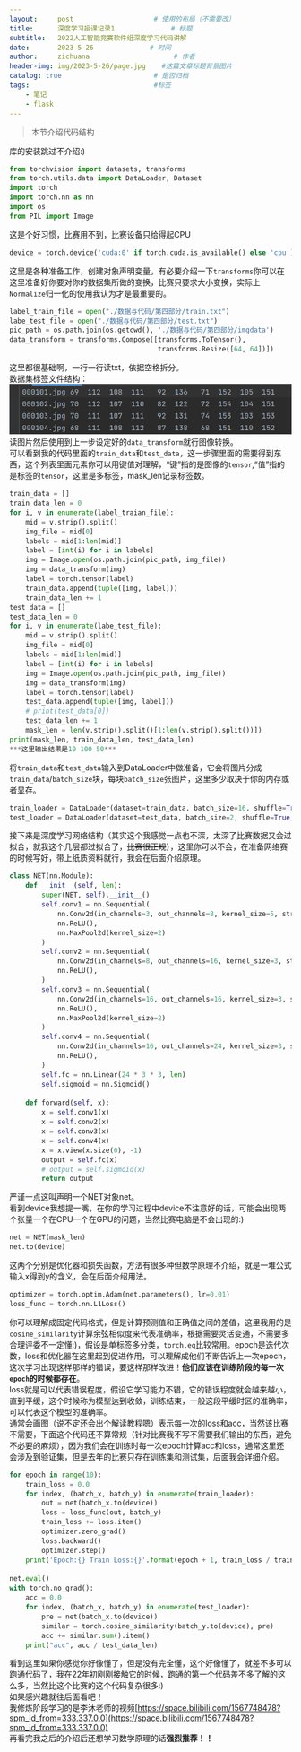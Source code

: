 ```yaml
---
layout:     post                    # 使用的布局（不需要改）
title:      深度学习授课记录1              # 标题 
subtitle:   2022人工智能竞赛软件组深度学习代码讲解
date:       2023-5-26              # 时间
author:     zichuana                     # 作者
header-img: img/2023-5-26/page.jpg    #这篇文章标题背景图片
catalog: true                       # 是否归档
tags:                               #标签
    - 笔记
    - flask
---
```

> 本节介绍代码结构  

库的安装跳过不介绍:)  
```python
from torchvision import datasets, transforms
from torch.utils.data import DataLoader, Dataset
import torch
import torch.nn as nn
import os
from PIL import Image
```
这是个好习惯，比赛用不到，比赛设备只给得起CPU  
```python
device = torch.device('cuda:0' if torch.cuda.is_available() else 'cpu')
```   
这里是各种准备工作，创建对象声明变量，有必要介绍一下`transforms`你可以在这里准备好你要对你的数据集所做的变换，比赛只要求大小变换，实际上`Normalize`归一化的使用我认为才是最重要的。  

```python
label_train_file = open("./数据与代码/第四部分/train.txt")
labe_test_file = open("./数据与代码/第四部分/test.txt")
pic_path = os.path.join(os.getcwd(), './数据与代码/第四部分/imgdata')
data_transform = transforms.Compose([transforms.ToTensor(),
                                     transforms.Resize([64, 64])])
```
这里都很基础啊，一行一行读txt，依据空格拆分。  
数据集标签文件结构：  
![image](/img/2023-5-26/a.png)  
读图片然后使用到上一步设定好的`data_transform`就行图像转换。  
可以看到我的代码里面的`train_data`和`test_data`，这一步骤里面的需要得到东西，这个列表里面元素你可以用键值对理解，“键”指的是图像的`tensor`,“值”指的是标签的`tensor`，这里是多标签，mask_len记录标签数。  
```python
train_data = []
train_data_len = 0
for i, v in enumerate(label_traian_file):
    mid = v.strip().split()
    img_file = mid[0]
    labels = mid[1:len(mid)]
    label = [int(i) for i in labels]
    img = Image.open(os.path.join(pic_path, img_file))
    img = data_transform(img)
    label = torch.tensor(label)
    train_data.append(tuple([img, label]))
    train_data_len += 1
test_data = []
test_data_len = 0
for i, v in enumerate(labe_test_file):
    mid = v.strip().split()
    img_file = mid[0]
    labels = mid[1:len(mid)]
    label = [int(i) for i in labels]
    img = Image.open(os.path.join(pic_path, img_file))
    img = data_transform(img)
    label = torch.tensor(label)
    test_data.append(tuple([img, label]))
    # print(test_data[0])
    test_data_len += 1
    mask_len = len(v.strip().split()[1:len(v.strip().split())])
print(mask_len, train_data_len, test_data_len)
***这里输出结果是10 100 50***
```
将`train_data`和`test_data`输入到DataLoader中做准备，它会将图片分成`train_data`/`batch_size`块，每块`batch_size`张图片，这里多少取决于你的内存或者显存。  
```python
train_loader = DataLoader(dataset=train_data, batch_size=16, shuffle=True, drop_last=True)
test_loader = DataLoader(dataset=test_data, batch_size=2, shuffle=True, drop_last=True)
```
接下来是深度学习网络结构（其实这个我感觉一点也不深，太深了比赛数据又会过拟合，就我这个几层都过拟合了，~~比赛很正规~~），这里你可以不会，在准备网络赛的时候写好，带上纸质资料就行，我会在后面介绍原理。  
```python
class NET(nn.Module):
    def __init__(self, len):
        super(NET, self).__init__()
        self.conv1 = nn.Sequential(
            nn.Conv2d(in_channels=3, out_channels=8, kernel_size=5, stride=2, padding=0),
            nn.ReLU(),
            nn.MaxPool2d(kernel_size=2)
        )
        self.conv2 = nn.Sequential(
            nn.Conv2d(in_channels=8, out_channels=16, kernel_size=3, stride=1, padding=0),
            nn.ReLU(),
        )
        self.conv3 = nn.Sequential(
            nn.Conv2d(in_channels=16, out_channels=16, kernel_size=3, stride=1, padding=0),
            nn.ReLU(),
            nn.MaxPool2d(kernel_size=2)
        )
        self.conv4 = nn.Sequential(
            nn.Conv2d(in_channels=16, out_channels=24, kernel_size=3, stride=1, padding=0),
            nn.ReLU(),
        )
        self.fc = nn.Linear(24 * 3 * 3, len)
        self.sigmoid = nn.Sigmoid()

    def forward(self, x):
        x = self.conv1(x)
        x = self.conv2(x)
        x = self.conv3(x)
        x = self.conv4(x)
        x = x.view(x.size(0), -1)
        output = self.fc(x)
        # output = self.sigmoid(x)
        return output
```
严谨一点这叫声明一个NET对象net。  
看到device我想提一嘴，在你的学习过程中device不注意好的话，可能会出现两个张量一个在CPU一个在GPU的问题，当然比赛电脑是不会出现的:)  
```python
net = NET(mask_len)
net.to(device)
```
这两个分别是优化器和损失函数，方法有很多种但数学原理不介绍，就是一堆公式输入x得到y的含义，会在后面介绍用法。  
```python
optimizer = torch.optim.Adam(net.parameters(), lr=0.01)
loss_func = torch.nn.L1Loss()
```
你可以理解成固定代码格式，但是计算预测值和正确值之间的差值，这里我用的是`cosine_similarity`计算余弦相似度来代表准确率，根据需要灵活变通，不需要多合理评委不一定懂:)，假设是单标签多分类，`torch.eq`比较常用。epoch是迭代次数，loss和优化器在这里起到促进作用，可以理解成他们不断告诉上一次epoch，这次学习出现这样那样的错误，要这样那样改进！**他们应该在训练阶段的每一次`epoch`的时候都存在**。  
loss就是可以代表错误程度，假设它学习能力不错，它的错误程度就会越来越小，直到平缓，这个时候称为模型达到收敛，训练结束，一般这段平缓时区的准确率，可以代表这个模型的准确率。  
通常会画图（说不定还会出个解读教程嗯）表示每一次的loss和acc，当然该比赛不需要，下面这个代码还不算常规（针对比赛我不写不需要我们输出的东西，避免不必要的麻烦），因为我们会在训练时每一次epoch计算acc和loss，通常这里还会涉及到验证集，但是去年的比赛只存在训练集和测试集，后面我会详细介绍。  
```python
for epoch in range(10):
    train_loss = 0.0
    for index, (batch_x, batch_y) in enumerate(train_loader):
        out = net(batch_x.to(device))
        loss = loss_func(out, batch_y)
        train_loss += loss.item()
        optimizer.zero_grad()
        loss.backward()
        optimizer.step()
    print('Epoch:{} Train Loss:{}'.format(epoch + 1, train_loss / train_data_len))

net.eval()
with torch.no_grad():
    acc = 0.0
    for index, (batch_x, batch_y) in enumerate(test_loader):
        pre = net(batch_x.to(device))
        similar = torch.cosine_similarity(batch_y.to(device), pre)
        acc += similar.sum().item()
    print("acc", acc / test_data_len)
```
看到这里如果你感觉你好像懂了，但是没有完全懂，这个好像懂了，就差不多可以跑通代码了，我在22年初刚刚接触它的时候，跑通的第一个代码差不多了解的这么多，当然比这个比赛的这个代码复杂很多:)  
如果感兴趣就往后面看吧！    
我修炼阶段学习的是李沐老师的视频[https://space.bilibili.com/1567748478?spm_id_from=333.337.0.0](https://space.bilibili.com/1567748478?spm_id_from=333.337.0.0)  
再看完我之后的介绍后还想学习数学原理的话**强烈推荐！！**  